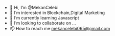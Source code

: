 - 👋 Hi, I’m @MekanCelebi
- 👀 I’m interested in Blockchain,Digital Marketing
- 🌱 I’m currently learning Javascript
- 💞️ I’m looking to collaborate on ...
- 📫 How to reach me mekancelebi065@gmail.com

<!---
MekanCelebi/MekanCelebi is a ✨ special ✨ repository because its `README.md` (this file) appears on your GitHub profile.
You can click the Preview link to take a look at your changes.
--->
